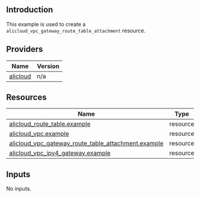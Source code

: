 <!-- BEGIN_TF_DOCS -->
## Introduction

This example is used to create a `alicloud_vpc_gateway_route_table_attachment` resource.

## Providers

| Name | Version |
|------|---------|
| <a name="provider_alicloud"></a> [alicloud](#provider\_alicloud) | n/a |

## Resources

| Name | Type |
|------|------|
| [alicloud_route_table.example](https://registry.terraform.io/providers/aliyun/alicloud/latest/docs/resources/route_table) | resource |
| [alicloud_vpc.example](https://registry.terraform.io/providers/aliyun/alicloud/latest/docs/resources/vpc) | resource |
| [alicloud_vpc_gateway_route_table_attachment.example](https://registry.terraform.io/providers/aliyun/alicloud/latest/docs/resources/vpc_gateway_route_table_attachment) | resource |
| [alicloud_vpc_ipv4_gateway.example](https://registry.terraform.io/providers/aliyun/alicloud/latest/docs/resources/vpc_ipv4_gateway) | resource |

## Inputs

No inputs.
<!-- END_TF_DOCS -->    